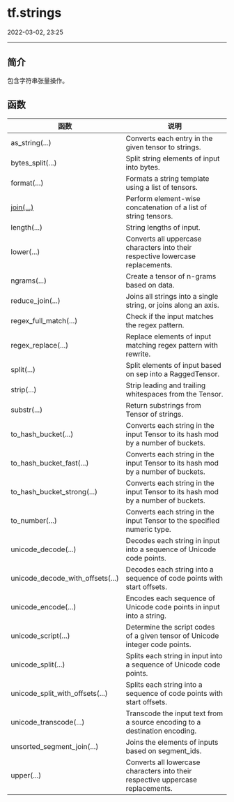 # tf.strings

2022-03-02, 23:25
****

## 简介

包含字符串张量操作。

## 函数

|函数|说明|
|---|---|
|as_string(...)|Converts each entry in the given tensor to strings.|
|bytes_split(...)|Split string elements of input into bytes.|
|format(...)|Formats a string template using a list of tensors.|
|[join(...)](join.md)|Perform element-wise concatenation of a list of string tensors.|
|length(...)|String lengths of input.|
|lower(...)|Converts all uppercase characters into their respective lowercase replacements.|
|ngrams(...)|Create a tensor of n-grams based on data.|
|reduce_join(...)|Joins all strings into a single string, or joins along an axis.|
|regex_full_match(...)|Check if the input matches the regex pattern.|
|regex_replace(...)|Replace elements of input matching regex pattern with rewrite.|
|split(...)|Split elements of input based on sep into a RaggedTensor.|
|strip(...)|Strip leading and trailing whitespaces from the Tensor.|
|substr(...)|Return substrings from Tensor of strings.|
|to_hash_bucket(...)|Converts each string in the input Tensor to its hash mod by a number of buckets.|
|to_hash_bucket_fast(...)|Converts each string in the input Tensor to its hash mod by a number of buckets.|
|to_hash_bucket_strong(...)|Converts each string in the input Tensor to its hash mod by a number of buckets.|
|to_number(...)|Converts each string in the input Tensor to the specified numeric type.|
|unicode_decode(...)|Decodes each string in input into a sequence of Unicode code points.|
|unicode_decode_with_offsets(...)|Decodes each string into a sequence of code points with start offsets.|
|unicode_encode(...)|Encodes each sequence of Unicode code points in input into a string.|
|unicode_script(...)|Determine the script codes of a given tensor of Unicode integer code points.|
|unicode_split(...)|Splits each string in input into a sequence of Unicode code points.|
|unicode_split_with_offsets(...)|Splits each string into a sequence of code points with start offsets.|
|unicode_transcode(...)|Transcode the input text from a source encoding to a destination encoding.|
|unsorted_segment_join(...)|Joins the elements of inputs based on segment_ids.|
|upper(...)|Converts all lowercase characters into their respective uppercase replacements.|

